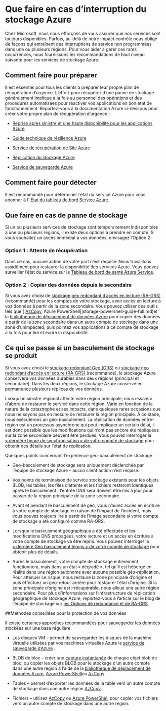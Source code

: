 <properties
    pageTitle="Que faire en cas d’interruption du stockage Azure | Microsoft Azure"
    description="Que faire en cas d’interruption du stockage Azure"
    services="storage"
    documentationCenter=".net"
    authors="robinsh"
    manager="carmonm"
    editor="tysonn"/>

<tags
    ms.service="storage"
    ms.workload="storage"
    ms.tgt_pltfrm="na"
    ms.devlang="dotnet"
    ms.topic="article"
    ms.date="08/03/2016"
    ms.author="robinsh"/>


# <a name="what-to-do-if-an-azure-storage-outage-occurs"></a>Que faire en cas d’interruption du stockage Azure

Chez Microsoft, nous nous efforçons de vous assurer que nos services sont toujours disponibles. Parfois, au-delà de notre impact contrôle nous oblige de façons qui entraînent des interruptions de service non programmées dans une ou plusieurs régions. Pour vous aider à gérer ces rares occurrences, nous fournissons les recommandations de haut niveau suivante pour les services de stockage Azure.

## <a name="how-to-prepare"></a>Comment faire pour préparer 

Il est essentiel pour tous les clients à préparer leur propre plan de récupération d’urgence. L’effort pour récupérer d’une panne de stockage généralement implique à la fois au personnel des opérations et des procédures automatisées pour réactiver vos applications en bon état de fonctionnement. Reportez-vous à la documentation Azure ci-dessous pour créer votre propre plan de récupération d’urgence :

-   [Reprise après sinistre et une haute disponibilité pour les applications Azure](../resiliency/resiliency-disaster-recovery-high-availability-azure-applications.md)

-   [Guide technique de résilience Azure](../resiliency/resiliency-technical-guidance.md)

-   [Service de récupération de Site Azure](https://azure.microsoft.com/services/site-recovery/)

-   [Réplication du stockage Azure](storage-redundancy.md)

-   [Service de sauvegarde Azure](https://azure.microsoft.com/services/backup/)

## <a name="how-to-detect"></a>Comment faire pour détecter 

Il est recommandé pour déterminer l’état du service Azure pour vous abonner à l' [État du tableau de bord Service Azure](https://azure.microsoft.com/status/).

## <a name="what-to-do-if-a-storage-outage-occurs"></a>Que faire en cas de panne de stockage

Si un ou plusieurs services de stockage sont temporairement indisponibles à une ou plusieurs régions, il existe deux options à prendre en compte. Si vous souhaitez un accès immédiat à vos données, envisagez l’Option 2.

### <a name="option-1-wait-for-recovery"></a>Option 1 : Attente de récupération

Dans ce cas, aucune action de votre part n’est requise. Nous travaillons assidûment pour restaurer la disponibilité des services Azure. Vous pouvez surveiller l’état du service sur le [Tableau de bord de santé Azure Service](https://azure.microsoft.com/status/).

### <a name="option-2-copy-data-from-secondary"></a>Option 2 : Copier des données depuis le secondaire

Si vous avez choisi de [stockage geo redondant d’accès en lecture (RA-GRS)](storage-redundancy.md#read-access-geo-redundant-storage) (recommandé) pour les comptes de votre stockage, avoir accès en lecture à vos données à partir de la zone secondaire. Vous pouvez utiliser des outils tels que [ [AzCopy](storage-use-azcopy.md), Azure PowerShell](storage-powershell-guide-full.md)et la [bibliothèque de déplacement de données Azure](https://azure.microsoft.com/blog/introducing-azure-storage-data-movement-library-preview-2/) pour copier des données à partir de la zone secondaire dans un autre compte de stockage dans une zone d’unimpacted, puis pointez vos applications à ce compte de stockage à la fois pour lire et écrire la disponibilité.

## <a name="what-to-expect-if-a-storage-failover-occurs"></a>Ce qui se passe si un basculement de stockage se produit

Si vous avez choisi le [stockage redondant Geo (GRS)](storage-redundancy.md#geo-redundant-storage) ou [stockage geo redondant d’accès en lecture (RA-GRS)](storage-redundancy.md#read-access-geo-redundant-storage) (recommandé), le stockage Azure conservera vos données durables dans deux régions (principal et secondaire). Dans les deux régions, le stockage Azure conserve en permanence plusieurs réplicas de vos données.

Lorsqu’un sinistre régional affecte votre région principale, nous essaiera d’abord de restaurer le service dans cette région. Varie en fonction de la nature de la catastrophe et ses impacts, dans quelques rares occasions que nous ne soyons pas en mesure de restaurer la région principale. À ce stade, nous exécuterons un géo-basculement. La réplication de données entre-région est un processus asynchrone qui peut impliquer un certain délai, il est donc possible que les modifications qui n’ont pas encore été répliquées sur la zone secondaire peuvent être perdues. Vous pouvez interroger la [« dernière heure de synchronisation » de votre compte de stockage](https://blogs.msdn.microsoft.com/windowsazurestorage/2013/12/11/windows-azure-storage-redundancy-options-and-read-access-geo-redundant-storage/) pour obtenir des détails sur l’état de réplication.

Quelques points concernant l’expérience géo-basculement de stockage :

-   Geo-basculement de stockage sera uniquement déclenchée par l’équipe de stockage Azure – aucun client action n’est requise.

-   Vos points de terminaison de service stockage existants pour les objets BLOB, les tables, les files d’attente et les fichiers resteront identiques après le basculement ; l’entrée DNS sera doivent être mis à jour pour passer de la région principale de la zone secondaire.

-   Avant et pendant le basculement de géo, vous n’aurez accès en écriture à votre compte de stockage en raison de l’impact de l’incident, mais vous pouvez toujours lire à partir de l’image secondaire si votre compte de stockage a été configuré comme RA-GRS.

-   Lorsque le basculement géographique a été effectuée et les modifications DNS propagées, votre lecture et un accès en écriture à votre compte de stockage va être repris. Vous pouvez interroger la [« dernière Geo basculement temps » de votre compte de stockage](https://msdn.microsoft.com/library/azure/ee460802.aspx) pour obtenir plus de détails.

-   Après le basculement, votre compte de stockage entièrement fonctionnera, mais dans un état « dégradé », tel qu’il est hébergé en réalité dans une région autonome avec aucune possible géo-réplication. Pour atténuer ce risque, nous restaure la zone principale d’origine et puis effectuez un géo-retour arrière pour restaurer l’état d’origine. Si la zone principale d’origine est irrécupérable, nous alloue une autre région secondaire.
Pour plus d’informations sur l’infrastructure de réplication géographique de stockage Azure, reportez-vous à l’article sur le blog de l’équipe de stockage sur [les Options de redondance et de RA-GRS](https://blogs.msdn.microsoft.com/windowsazurestorage/2013/12/11/windows-azure-storage-redundancy-options-and-read-access-geo-redundant-storage/).

##<a name="best-practices-for-protecting-your-data"></a>Méthodes conseillées pour la protection de vos données

Il existe certaines approches recommandées pour sauvegarder les données stockées sur une base régulière.

-   Les disques VM – permet de sauvegarder les disques de la machine virtuelle utilisées par vos machines virtuelles Azure le [service de sauvegarde d’Azure](https://azure.microsoft.com/services/backup/) .

-   BLOB de bloc – créer une [capture instantanée](https://msdn.microsoft.com/library/azure/hh488361.aspx) de chaque objet blob de bloc, ou copier les objets BLOB pour le stockage d’un autre compte dans une autre région à l’aide de la [bibliothèque de déplacement de données Azure](https://azure.microsoft.com/blog/introducing-azure-storage-data-movement-library-preview-2/), [Azure PowerShell](storage-powershell-guide-full.md)ou [AzCopy](storage-use-azcopy.md).

-   Tables – permet d’exporter les données de la table vers un autre compte de stockage dans une autre région [AzCopy](storage-use-azcopy.md) .

-   Fichiers – utilisez [AzCopy](storage-use-azcopy.md) ou [Azure PowerShell](storage-powershell-guide-full.md) pour copier vos fichiers vers un autre compte de stockage dans une autre région.

